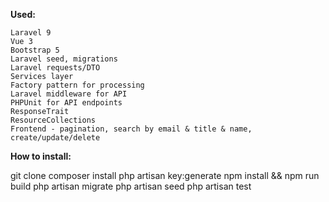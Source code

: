 
**Used:**

    Laravel 9
    Vue 3
    Bootstrap 5
    Laravel seed, migrations
    Laravel requests/DTO
    Services layer
    Factory pattern for processing
    Laravel middleware for API
    PHPUnit for API endpoints
    ResponseTrait
    ResourceCollections
    Frontend - pagination, search by email & title & name, create/update/delete

**How to install:**

git clone
composer install
php artisan key:generate
npm install && npm run build
php artisan migrate
php artisan seed
php artisan test
